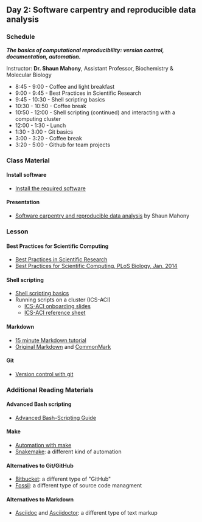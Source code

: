 
## Day 2: Software carpentry and reproducible data analysis

### Schedule

***The basics of computational reproducibility: version control, documentation, automation.***

Instructor: **Dr. Shaun Mahony**, Assistant Professor, Biochemistry & Molecular Biology

* 8:45 - 9:00 - Coffee and light breakfast
* 9:00 - 9:45 - Best Practices in Scientific Research
* 9:45 - 10:30 - Shell scripting basics
* 10:30 - 10:50 - Coffee break
* 10:50 - 12:00 - Shell scripting (continued) and interacting with a computing cluster
* 12:00 - 1:30 - Lunch
* 1:30 - 3:00 - Git basics
* 3:00 - 3:20 - Coffee break
* 3:20 - 5:00 - Github for team projects



### Class Material

#### Install software

* [Install the required software][install] 

#### Presentation

* [Software carpentry and reproducible data analysis][main]  by Shaun Mahony

[install]: install.html
[main]: day2/docs/Mahony_SoftwareCarpentry_20170711.pdf

### Lesson

#### Best Practices for Scientific Computing

* [Best Practices in Scientific Research][best]
* [Best Practices for Scientific Computing, PLoS Biology, Jan. 2014][bestpub]

[best]: https://bootcamp.biostars.io/day2/docs/best_practices.html
[bestpub]: http://dx.doi.org/10.1371/journal.pbio.1001745


#### Shell scripting

* [Shell scripting basics][scshell]
* Running scripts on a cluster (ICS-ACI)
  * [ICS-ACI onboarding slides][acionb]
  * [ICS-ACI reference sheet][aciref]

[scshell]: http://swcarpentry.github.io/shell-novice
[aciref]: https://ics.psu.edu/wp-content/uploads/2015/07/referenceSheet.pdf
[acionb]: https://ics.psu.edu/wp-content/uploads/2016/03/ICS-ACI__Onboarding.pdf


#### Markdown

* [15 minute Markdown tutorial][md15min]
* [Original Markdown][markdown] and [CommonMark][commonmark]

[md15min]: http://commonmark.org/help/tutorial
[markdown]: https://daringfireball.net/projects/markdown
[commonmark]: http://commonmark.org


#### Git

* [Version control with git][socgit]

[socgit]: http://swcarpentry.github.io/git-novice/


### Additional Reading Materials

#### Advanced Bash scripting

* [Advanced Bash-Scripting Guide][bash]

[bash]: http://tldp.org/LDP/abs/html

#### Make

* [Automation with make][socmake]
* [Snakemake][snakemake]: a different kind of automation

[socmake]: http://swcarpentry.github.io/make-novice/
[snakemake]: https://bitbucket.org/snakemake/snakemake/wiki/Home

#### Alternatives to Git/GitHub

* [Bitbucket][bitbucket]: a different type of "GitHub"
* [Fossil][fossil]: a different type of source code managment

[bitbucket]: https://bitbucket.org/
[fossil]: https://www.fossil-scm.org/

#### Alternatives to Markdown

* [Asciidoc][asciidoc] and [Asciidoctor][asciidoctor]: a different type of text markup

[asciidoc]: http://www.methods.co.nz/asciidoc/
[asciidoctor]: http://asciidoctor.org/

